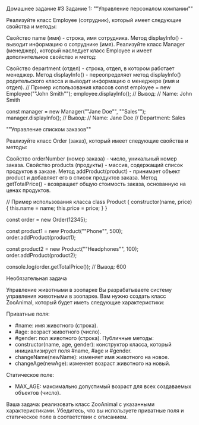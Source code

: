 Домашнее задание #3
Задание 1: ""Управление персоналом компании""

Реализуйте класс Employee (сотрудник), который имеет следующие свойства и методы:

Свойство name (имя) - строка, имя сотрудника.
Метод displayInfo() - выводит информацию о сотруднике (имя).
Реализуйте класс Manager (менеджер), который наследует класс Employee и имеет дополнительное свойство и метод:

Свойство department (отдел) - строка, отдел, в котором работает менеджер.
Метод displayInfo() - переопределяет метод displayInfo() родительского класса и выводит информацию о менеджере (имя и отдел).
// Пример использования классов
const employee = new Employee(""John Smith"");
employee.displayInfo();
// Вывод:
// Name: John Smith

const manager = new Manager(""Jane Doe"", ""Sales"");
manager.displayInfo();
// Вывод:
// Name: Jane Doe
// Department: Sales

""Управление списком заказов""

Реализуйте класс Order (заказ), который имеет следующие свойства и методы:

Свойство orderNumber (номер заказа) - число, уникальный номер заказа.
Свойство products (продукты) - массив, содержащий список продуктов в заказе.
Метод addProduct(product) - принимает объект product и добавляет его в список продуктов заказа.
Метод getTotalPrice() - возвращает общую стоимость заказа, основанную на ценах продуктов.

// Пример использования класса
class Product {
constructor(name, price) {
this.name = name;
this.price = price;
}
}

const order = new Order(12345);

const product1 = new Product(""Phone"", 500);
order.addProduct(product1);

const product2 = new Product(""Headphones"", 100);
order.addProduct(product2);

console.log(order.getTotalPrice()); // Вывод: 600

Необязательная задача

Управление животными в зоопарке
Вы разрабатываете систему управления животными в зоопарке. Вам нужно создать класс ZooAnimal, который будет иметь следующие характеристики:

Приватные поля:
* #name: имя животного (строка).
* #age: возраст животного (число).
* #gender: пол животного (строка).
Публичные методы:
* constructor(name, age, gender): конструктор класса, который инициализирует поля #name, #age и #gender.
* changeName(newName): изменяет имя животного на новое.
* changeAge(newAge): изменяет возраст животного на новый.

Статическое поле:
* MAX_AGE: максимально допустимый возраст для всех создаваемых объектов (число).

Ваша задача: реализовать класс ZooAnimal с указанными характеристиками. Убедитесь, что вы используете приватные поля и статическое поле в соответствии с описанием.